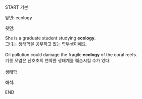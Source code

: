 START
기본

앞면:
ecology


뒷면:
<div>She is a graduate student studying <strong>ecology</strong>. </div><div><div>그녀는 생태학을 공부하고 있는 학부생이에요.</div></div><div><br></div><div><div>Oil pollution could damage the fragile <strong>ecology</strong> of the coral reefs. </div><div><div>기름 오염은 산호초의 연약한 생태계를 훼손시킬 수가 있다.</div></div></div><div><br></div><div>생태학</div>


해석:

END